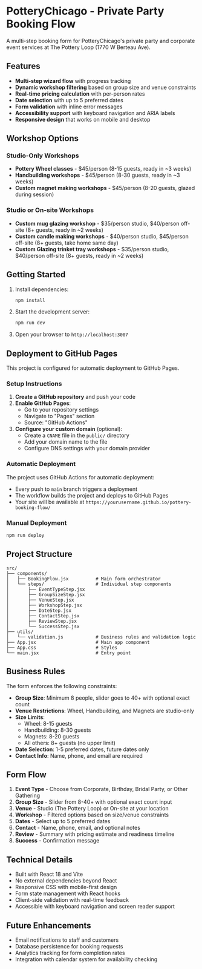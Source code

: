 # PotteryChicago - Private Party Booking Flow

A multi-step booking form for PotteryChicago's private party and corporate event services at The Pottery Loop (1770 W Berteau Ave).

## Features

- **Multi-step wizard flow** with progress tracking
- **Dynamic workshop filtering** based on group size and venue constraints
- **Real-time pricing calculation** with per-person rates
- **Date selection** with up to 5 preferred dates
- **Form validation** with inline error messages
- **Accessibility support** with keyboard navigation and ARIA labels
- **Responsive design** that works on mobile and desktop

## Workshop Options

### Studio-Only Workshops
- **Pottery Wheel classes** - $45/person (8-15 guests, ready in ~3 weeks)
- **Handbuilding workshops** - $45/person (8-30 guests, ready in ~3 weeks)  
- **Custom magnet making workshops** - $45/person (8-20 guests, glazed during session)

### Studio or On-site Workshops
- **Custom mug glazing workshop** - $35/person studio, $40/person off-site (8+ guests, ready in ~2 weeks)
- **Custom candle making workshops** - $40/person studio, $45/person off-site (8+ guests, take home same day)
- **Custom Glazing trinket tray workshops** - $35/person studio, $40/person off-site (8+ guests, ready in ~2 weeks)

## Getting Started

1. Install dependencies:
   ```bash
   npm install
   ```

2. Start the development server:
   ```bash
   npm run dev
   ```

3. Open your browser to `http://localhost:3007`

## Deployment to GitHub Pages

This project is configured for automatic deployment to GitHub Pages.

### Setup Instructions

1. **Create a GitHub repository** and push your code
2. **Enable GitHub Pages**:
   - Go to your repository settings
   - Navigate to "Pages" section
   - Source: "GitHub Actions"
3. **Configure your custom domain** (optional):
   - Create a `CNAME` file in the `public/` directory
   - Add your domain name to the file
   - Configure DNS settings with your domain provider

### Automatic Deployment

The project uses GitHub Actions for automatic deployment:
- Every push to `main` branch triggers a deployment
- The workflow builds the project and deploys to GitHub Pages
- Your site will be available at `https://yourusername.github.io/pottery-booking-flow/`

### Manual Deployment

```bash
npm run deploy
```

## Project Structure

```
src/
├── components/
│   ├── BookingFlow.jsx          # Main form orchestrator
│   └── steps/                   # Individual step components
│       ├── EventTypeStep.jsx
│       ├── GroupSizeStep.jsx
│       ├── VenueStep.jsx
│       ├── WorkshopStep.jsx
│       ├── DateStep.jsx
│       ├── ContactStep.jsx
│       ├── ReviewStep.jsx
│       └── SuccessStep.jsx
├── utils/
│   └── validation.js            # Business rules and validation logic
├── App.jsx                      # Main app component
├── App.css                      # Styles
└── main.jsx                     # Entry point
```

## Business Rules

The form enforces the following constraints:

- **Group Size**: Minimum 8 people, slider goes to 40+ with optional exact count
- **Venue Restrictions**: Wheel, Handbuilding, and Magnets are studio-only
- **Size Limits**: 
  - Wheel: 8-15 guests
  - Handbuilding: 8-30 guests  
  - Magnets: 8-20 guests
  - All others: 8+ guests (no upper limit)
- **Date Selection**: 1-5 preferred dates, future dates only
- **Contact Info**: Name, phone, and email are required

## Form Flow

1. **Event Type** - Choose from Corporate, Birthday, Bridal Party, or Other Gathering
2. **Group Size** - Slider from 8-40+ with optional exact count input
3. **Venue** - Studio (The Pottery Loop) or On-site at your location
4. **Workshop** - Filtered options based on size/venue constraints
5. **Dates** - Select up to 5 preferred dates
6. **Contact** - Name, phone, email, and optional notes
7. **Review** - Summary with pricing estimate and readiness timeline
8. **Success** - Confirmation message

## Technical Details

- Built with React 18 and Vite
- No external dependencies beyond React
- Responsive CSS with mobile-first design
- Form state management with React hooks
- Client-side validation with real-time feedback
- Accessible with keyboard navigation and screen reader support

## Future Enhancements

- Email notifications to staff and customers
- Database persistence for booking requests
- Analytics tracking for form completion rates
- Integration with calendar system for availability checking
